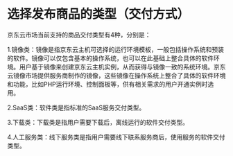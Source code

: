 # 选择发布商品的类型（交付方式）

京东云市场当前支持的商品交付类型有4种，分别是：

1.镜像类：镜像是指京东云主机可选择的运行环境模板，一般包括操作系统和预装的软件。镜像可以仅包含基本的操作系统，也可以在此基础上整合具体的软件环境。用户基于镜像来创建京东云主机实例，从而获得与镜像一致的系统环境。京东云镜像市场提供服务商制作的镜像，这些镜像在操作系统上整合了具体的软件环境和功能，比如PHP运行环境、控制面板等，供有相关需求的用户开通实例时选用。

2.SaaS类：软件类是指标准的SaaS服务交付类型。

3.下载类：下载类是指用户需要下载后，离线运行的软件交付类型。

4.人工服务类：线下服务类是指用户需要线下联系服务商后，使用服务的软件交付类型。
